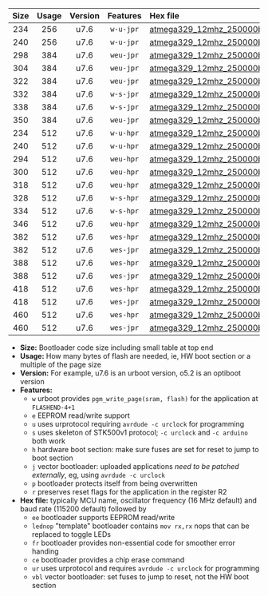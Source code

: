 |Size|Usage|Version|Features|Hex file|
|:-:|:-:|:-:|:-:|:--|
|234|256|u7.6|`w-u-jpr`|[atmega329_12mhz_250000bps_ur_vbl.hex](https://raw.githubusercontent.com/stefanrueger/urboot/main/bootloaders/atmega329/fcpu_12mhz/250000_bps/atmega329_12mhz_250000bps_ur_vbl.hex)|
|240|256|u7.6|`w-u-jpr`|[atmega329_12mhz_250000bps_lednop_ur_vbl.hex](https://raw.githubusercontent.com/stefanrueger/urboot/main/bootloaders/atmega329/fcpu_12mhz/250000_bps/atmega329_12mhz_250000bps_lednop_ur_vbl.hex)|
|298|384|u7.6|`weu-jpr`|[atmega329_12mhz_250000bps_ee_ur_vbl.hex](https://raw.githubusercontent.com/stefanrueger/urboot/main/bootloaders/atmega329/fcpu_12mhz/250000_bps/atmega329_12mhz_250000bps_ee_ur_vbl.hex)|
|304|384|u7.6|`weu-jpr`|[atmega329_12mhz_250000bps_ee_lednop_ur_vbl.hex](https://raw.githubusercontent.com/stefanrueger/urboot/main/bootloaders/atmega329/fcpu_12mhz/250000_bps/atmega329_12mhz_250000bps_ee_lednop_ur_vbl.hex)|
|322|384|u7.6|`weu-jpr`|[atmega329_12mhz_250000bps_ee_lednop_fr_ur_vbl.hex](https://raw.githubusercontent.com/stefanrueger/urboot/main/bootloaders/atmega329/fcpu_12mhz/250000_bps/atmega329_12mhz_250000bps_ee_lednop_fr_ur_vbl.hex)|
|332|384|u7.6|`w-s-jpr`|[atmega329_12mhz_250000bps_vbl.hex](https://raw.githubusercontent.com/stefanrueger/urboot/main/bootloaders/atmega329/fcpu_12mhz/250000_bps/atmega329_12mhz_250000bps_vbl.hex)|
|338|384|u7.6|`w-s-jpr`|[atmega329_12mhz_250000bps_lednop_vbl.hex](https://raw.githubusercontent.com/stefanrueger/urboot/main/bootloaders/atmega329/fcpu_12mhz/250000_bps/atmega329_12mhz_250000bps_lednop_vbl.hex)|
|350|384|u7.6|`weu-jpr`|[atmega329_12mhz_250000bps_ee_lednop_fr_ce_ur_vbl.hex](https://raw.githubusercontent.com/stefanrueger/urboot/main/bootloaders/atmega329/fcpu_12mhz/250000_bps/atmega329_12mhz_250000bps_ee_lednop_fr_ce_ur_vbl.hex)|
|234|512|u7.6|`w-u-hpr`|[atmega329_12mhz_250000bps_ur.hex](https://raw.githubusercontent.com/stefanrueger/urboot/main/bootloaders/atmega329/fcpu_12mhz/250000_bps/atmega329_12mhz_250000bps_ur.hex)|
|240|512|u7.6|`w-u-hpr`|[atmega329_12mhz_250000bps_lednop_ur.hex](https://raw.githubusercontent.com/stefanrueger/urboot/main/bootloaders/atmega329/fcpu_12mhz/250000_bps/atmega329_12mhz_250000bps_lednop_ur.hex)|
|294|512|u7.6|`weu-hpr`|[atmega329_12mhz_250000bps_ee_ur.hex](https://raw.githubusercontent.com/stefanrueger/urboot/main/bootloaders/atmega329/fcpu_12mhz/250000_bps/atmega329_12mhz_250000bps_ee_ur.hex)|
|300|512|u7.6|`weu-hpr`|[atmega329_12mhz_250000bps_ee_lednop_ur.hex](https://raw.githubusercontent.com/stefanrueger/urboot/main/bootloaders/atmega329/fcpu_12mhz/250000_bps/atmega329_12mhz_250000bps_ee_lednop_ur.hex)|
|318|512|u7.6|`weu-hpr`|[atmega329_12mhz_250000bps_ee_lednop_fr_ur.hex](https://raw.githubusercontent.com/stefanrueger/urboot/main/bootloaders/atmega329/fcpu_12mhz/250000_bps/atmega329_12mhz_250000bps_ee_lednop_fr_ur.hex)|
|328|512|u7.6|`w-s-hpr`|[atmega329_12mhz_250000bps.hex](https://raw.githubusercontent.com/stefanrueger/urboot/main/bootloaders/atmega329/fcpu_12mhz/250000_bps/atmega329_12mhz_250000bps.hex)|
|334|512|u7.6|`w-s-hpr`|[atmega329_12mhz_250000bps_lednop.hex](https://raw.githubusercontent.com/stefanrueger/urboot/main/bootloaders/atmega329/fcpu_12mhz/250000_bps/atmega329_12mhz_250000bps_lednop.hex)|
|346|512|u7.6|`weu-hpr`|[atmega329_12mhz_250000bps_ee_lednop_fr_ce_ur.hex](https://raw.githubusercontent.com/stefanrueger/urboot/main/bootloaders/atmega329/fcpu_12mhz/250000_bps/atmega329_12mhz_250000bps_ee_lednop_fr_ce_ur.hex)|
|382|512|u7.6|`wes-hpr`|[atmega329_12mhz_250000bps_ee.hex](https://raw.githubusercontent.com/stefanrueger/urboot/main/bootloaders/atmega329/fcpu_12mhz/250000_bps/atmega329_12mhz_250000bps_ee.hex)|
|382|512|u7.6|`wes-jpr`|[atmega329_12mhz_250000bps_ee_vbl.hex](https://raw.githubusercontent.com/stefanrueger/urboot/main/bootloaders/atmega329/fcpu_12mhz/250000_bps/atmega329_12mhz_250000bps_ee_vbl.hex)|
|388|512|u7.6|`wes-hpr`|[atmega329_12mhz_250000bps_ee_lednop.hex](https://raw.githubusercontent.com/stefanrueger/urboot/main/bootloaders/atmega329/fcpu_12mhz/250000_bps/atmega329_12mhz_250000bps_ee_lednop.hex)|
|388|512|u7.6|`wes-jpr`|[atmega329_12mhz_250000bps_ee_lednop_vbl.hex](https://raw.githubusercontent.com/stefanrueger/urboot/main/bootloaders/atmega329/fcpu_12mhz/250000_bps/atmega329_12mhz_250000bps_ee_lednop_vbl.hex)|
|418|512|u7.6|`wes-hpr`|[atmega329_12mhz_250000bps_ee_lednop_fr.hex](https://raw.githubusercontent.com/stefanrueger/urboot/main/bootloaders/atmega329/fcpu_12mhz/250000_bps/atmega329_12mhz_250000bps_ee_lednop_fr.hex)|
|418|512|u7.6|`wes-jpr`|[atmega329_12mhz_250000bps_ee_lednop_fr_vbl.hex](https://raw.githubusercontent.com/stefanrueger/urboot/main/bootloaders/atmega329/fcpu_12mhz/250000_bps/atmega329_12mhz_250000bps_ee_lednop_fr_vbl.hex)|
|460|512|u7.6|`wes-hpr`|[atmega329_12mhz_250000bps_ee_lednop_fr_ce.hex](https://raw.githubusercontent.com/stefanrueger/urboot/main/bootloaders/atmega329/fcpu_12mhz/250000_bps/atmega329_12mhz_250000bps_ee_lednop_fr_ce.hex)|
|460|512|u7.6|`wes-jpr`|[atmega329_12mhz_250000bps_ee_lednop_fr_ce_vbl.hex](https://raw.githubusercontent.com/stefanrueger/urboot/main/bootloaders/atmega329/fcpu_12mhz/250000_bps/atmega329_12mhz_250000bps_ee_lednop_fr_ce_vbl.hex)|

- **Size:** Bootloader code size including small table at top end
- **Usage:** How many bytes of flash are needed, ie, HW boot section or a multiple of the page size
- **Version:** For example, u7.6 is an urboot version, o5.2 is an optiboot version
- **Features:**
  + `w` urboot provides `pgm_write_page(sram, flash)` for the application at `FLASHEND-4+1`
  + `e` EEPROM read/write support
  + `u` uses urprotocol requiring `avrdude -c urclock` for programming
  + `s` uses skeleton of STK500v1 protocol; `-c urclock` and `-c arduino` both work
  + `h` hardware boot section: make sure fuses are set for reset to jump to boot section
  + `j` vector bootloader: uploaded applications *need to be patched externally*, eg, using `avrdude -c urclock`
  + `p` bootloader protects itself from being overwritten
  + `r` preserves reset flags for the application in the register R2
- **Hex file:** typically MCU name, oscillator frequency (16 MHz default) and baud rate (115200 default) followed by
  + `ee` bootloader supports EEPROM read/write
  + `lednop` "template" bootloader contains `mov rx,rx` nops that can be replaced to toggle LEDs
  + `fr` bootloader provides non-essential code for smoother error handing
  + `ce` bootloader provides a chip erase command
  + `ur` uses urprotocol and requires `avrdude -c urclock` for programming
  + `vbl` vector bootloader: set fuses to jump to reset, not the HW boot section
